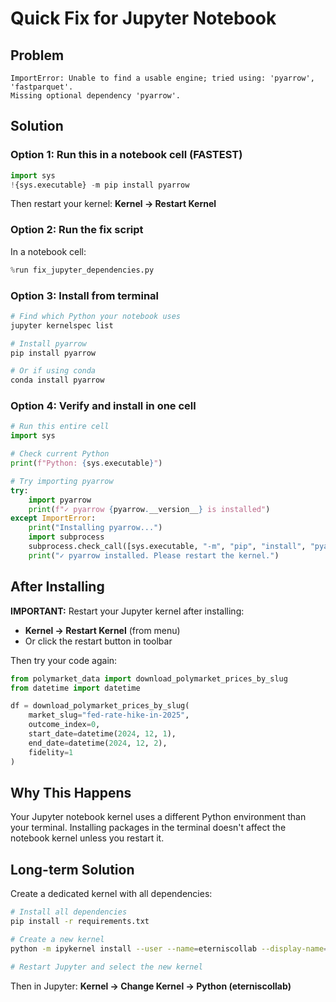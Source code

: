 # Quick Fix for Jupyter Notebook

## Problem
```
ImportError: Unable to find a usable engine; tried using: 'pyarrow', 'fastparquet'.
Missing optional dependency 'pyarrow'.
```

## Solution

### Option 1: Run this in a notebook cell (FASTEST)

```python
import sys
!{sys.executable} -m pip install pyarrow
```

Then restart your kernel: **Kernel → Restart Kernel**

### Option 2: Run the fix script

In a notebook cell:
```python
%run fix_jupyter_dependencies.py
```

### Option 3: Install from terminal

```bash
# Find which Python your notebook uses
jupyter kernelspec list

# Install pyarrow
pip install pyarrow

# Or if using conda
conda install pyarrow
```

### Option 4: Verify and install in one cell

```python
# Run this entire cell
import sys

# Check current Python
print(f"Python: {sys.executable}")

# Try importing pyarrow
try:
    import pyarrow
    print(f"✓ pyarrow {pyarrow.__version__} is installed")
except ImportError:
    print("Installing pyarrow...")
    import subprocess
    subprocess.check_call([sys.executable, "-m", "pip", "install", "pyarrow"])
    print("✓ pyarrow installed. Please restart the kernel.")
```

## After Installing

**IMPORTANT:** Restart your Jupyter kernel after installing:
- **Kernel → Restart Kernel** (from menu)
- Or click the restart button in toolbar

Then try your code again:
```python
from polymarket_data import download_polymarket_prices_by_slug
from datetime import datetime

df = download_polymarket_prices_by_slug(
    market_slug="fed-rate-hike-in-2025",
    outcome_index=0,
    start_date=datetime(2024, 12, 1),
    end_date=datetime(2024, 12, 2),
    fidelity=1
)
```

## Why This Happens

Your Jupyter notebook kernel uses a different Python environment than your terminal. Installing packages in the terminal doesn't affect the notebook kernel unless you restart it.

## Long-term Solution

Create a dedicated kernel with all dependencies:

```bash
# Install all dependencies
pip install -r requirements.txt

# Create a new kernel
python -m ipykernel install --user --name=eterniscollab --display-name="Python (eterniscollab)"

# Restart Jupyter and select the new kernel
```

Then in Jupyter: **Kernel → Change Kernel → Python (eterniscollab)**
